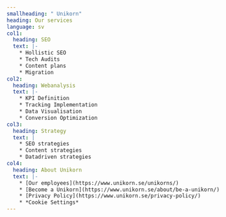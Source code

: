 ```yaml
---
smallheading: " Unikorn"
heading: Our services
language: sv
col1:
  heading: SEO
  text: |-
    * Hollistic SEO
    * Tech Audits
    * Content plans
    * Migration
col2:
  heading: Webanalysis
  text: |-
    * KPI Definition
    * Tracking Implementation
    * Data Visualisation
    * Conversion Optimization
col3:
  heading: Strategy
  text: |
    * S﻿EO strategies
    * C﻿ontent strategies
    * D﻿atadriven strategies
col4:
  heading: About Unikorn
  text: |-
    * [Our employees](https://www.unikorn.se/unikorns/)
    * [Become a Unikorn](https://www.unikorn.se/about/be-a-unikorn/)
    * [Privacy Policy](https://www.unikorn.se/privacy-policy/)
    * *C﻿ookie Settings*
---
```

